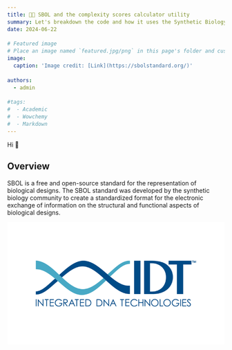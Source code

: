 ```yaml
---
title: 🧑‍💻️ SBOL and the complexity scores calculator utility
summary: Let's breakdown the code and how it uses the Synthetic Biology Open Language(SBOL)
date: 2024-06-22

# Featured image
# Place an image named `featured.jpg/png` in this page's folder and customize its options here.
image:
  caption: 'Image credit: [Link](https://sbolstandard.org/)'

authors:
  - admin

#tags:
#  - Academic
#  - Wowchemy
#  - Markdown 
---
```


Hi 👋

## Overview


SBOL is a free and open-source standard for the representation of biological designs. The SBOL standard was developed by the synthetic biology community to create a standardized format for the electronic exchange of information on the structural and functional aspects of biological designs.


![Integrated DNA Technologies (IDT)](IDT_logo.png)








